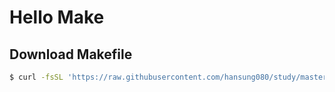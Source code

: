 # Hello Make
## Download Makefile
```sh
$ curl -fsSL 'https://raw.githubusercontent.com/hansung080/study/master/c/examples/make-sample/Makefile' | sed "s/make-sample/${TARGET:-change-me}/g" > "Makefile"
```
